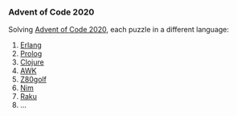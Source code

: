 ### Advent of Code 2020

Solving [Advent of Code 2020](https://adventofcode.com/2020/), each puzzle in a different language:

 1. [Erlang](https://www.erlang.org/)
 2. [Prolog](https://www.swi-prolog.org/)
 3. [Clojure](https://clojure.org/)
 4. [AWK](https://www.gnu.org/software/gawk/)
 5. [Z80golf](https://esolangs.org/wiki/Z80golf)
 6. [Nim](https://nim-lang.org/)
 7. [Raku](https://raku.org/)
 8. ...